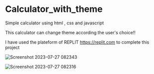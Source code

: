 # Calculator_with_theme
Simple calculator using html , css and javascript

This calculator can change theme according the user's choice!!

I have used the plateform of REPLIT https://replit.com to complete this project 








![Screenshot 2023-07-27 082343](https://github.com/aryat10/Calculator_with_theme/assets/107941072/2220b369-7967-4700-a0b5-b0d8f3dc8a8b)


![Screenshot 2023-07-27 082316](https://github.com/aryat10/Calculator_with_theme/assets/107941072/aeb1a2a6-c240-4c54-aa10-975a7ef50c62)



